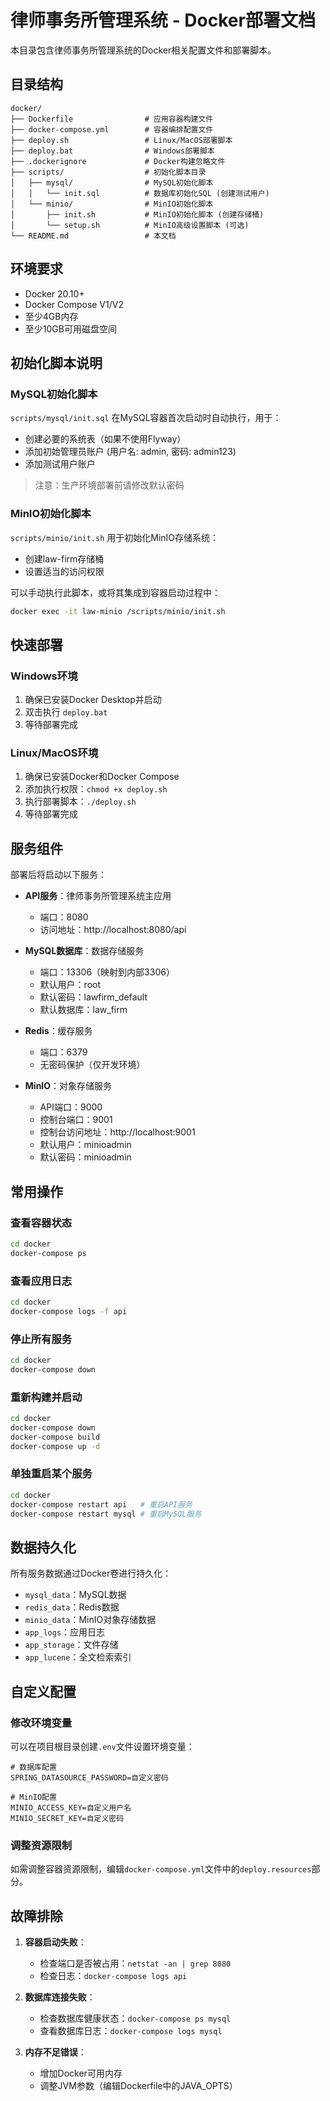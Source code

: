 # 律师事务所管理系统 - Docker部署文档

本目录包含律师事务所管理系统的Docker相关配置文件和部署脚本。

## 目录结构

```
docker/
├── Dockerfile                # 应用容器构建文件
├── docker-compose.yml        # 容器编排配置文件
├── deploy.sh                 # Linux/MacOS部署脚本
├── deploy.bat                # Windows部署脚本
├── .dockerignore             # Docker构建忽略文件
├── scripts/                  # 初始化脚本目录
│   ├── mysql/                # MySQL初始化脚本
│   │   └── init.sql          # 数据库初始化SQL (创建测试用户)
│   └── minio/                # MinIO初始化脚本
│       ├── init.sh           # MinIO初始化脚本 (创建存储桶)
│       └── setup.sh          # MinIO高级设置脚本 (可选)
└── README.md                 # 本文档
```

## 环境要求

- Docker 20.10+
- Docker Compose V1/V2
- 至少4GB内存
- 至少10GB可用磁盘空间

## 初始化脚本说明

### MySQL初始化脚本

`scripts/mysql/init.sql` 在MySQL容器首次启动时自动执行，用于：

- 创建必要的系统表（如果不使用Flyway）
- 添加初始管理员账户 (用户名: admin, 密码: admin123)
- 添加测试用户账户

> 注意：生产环境部署前请修改默认密码

### MinIO初始化脚本

`scripts/minio/init.sh` 用于初始化MinIO存储系统：

- 创建law-firm存储桶
- 设置适当的访问权限

可以手动执行此脚本，或将其集成到容器启动过程中：

```bash
docker exec -it law-minio /scripts/minio/init.sh
```

## 快速部署

### Windows环境

1. 确保已安装Docker Desktop并启动
2. 双击执行 `deploy.bat`
3. 等待部署完成

### Linux/MacOS环境

1. 确保已安装Docker和Docker Compose
2. 添加执行权限：`chmod +x deploy.sh`
3. 执行部署脚本：`./deploy.sh`
4. 等待部署完成

## 服务组件

部署后将启动以下服务：

- **API服务**：律师事务所管理系统主应用
  - 端口：8080
  - 访问地址：http://localhost:8080/api
  
- **MySQL数据库**：数据存储服务
  - 端口：13306（映射到内部3306）
  - 默认用户：root
  - 默认密码：lawfirm_default
  - 默认数据库：law_firm

- **Redis**：缓存服务
  - 端口：6379
  - 无密码保护（仅开发环境）

- **MinIO**：对象存储服务
  - API端口：9000
  - 控制台端口：9001
  - 控制台访问地址：http://localhost:9001
  - 默认用户：minioadmin
  - 默认密码：minioadmin

## 常用操作

### 查看容器状态

```bash
cd docker
docker-compose ps
```

### 查看应用日志

```bash
cd docker
docker-compose logs -f api
```

### 停止所有服务

```bash
cd docker
docker-compose down
```

### 重新构建并启动

```bash
cd docker
docker-compose down
docker-compose build
docker-compose up -d
```

### 单独重启某个服务

```bash
cd docker
docker-compose restart api   # 重启API服务
docker-compose restart mysql # 重启MySQL服务
```

## 数据持久化

所有服务数据通过Docker卷进行持久化：

- `mysql_data`：MySQL数据
- `redis_data`：Redis数据
- `minio_data`：MinIO对象存储数据
- `app_logs`：应用日志
- `app_storage`：文件存储
- `app_lucene`：全文检索索引

## 自定义配置

### 修改环境变量

可以在项目根目录创建`.env`文件设置环境变量：

```
# 数据库配置
SPRING_DATASOURCE_PASSWORD=自定义密码

# MinIO配置
MINIO_ACCESS_KEY=自定义用户名
MINIO_SECRET_KEY=自定义密码
```

### 调整资源限制

如需调整容器资源限制，编辑`docker-compose.yml`文件中的`deploy.resources`部分。

## 故障排除

1. **容器启动失败**：
   - 检查端口是否被占用：`netstat -an | grep 8080`
   - 检查日志：`docker-compose logs api`

2. **数据库连接失败**：
   - 检查数据库健康状态：`docker-compose ps mysql`
   - 查看数据库日志：`docker-compose logs mysql`

3. **内存不足错误**：
   - 增加Docker可用内存
   - 调整JVM参数（编辑Dockerfile中的JAVA_OPTS） 